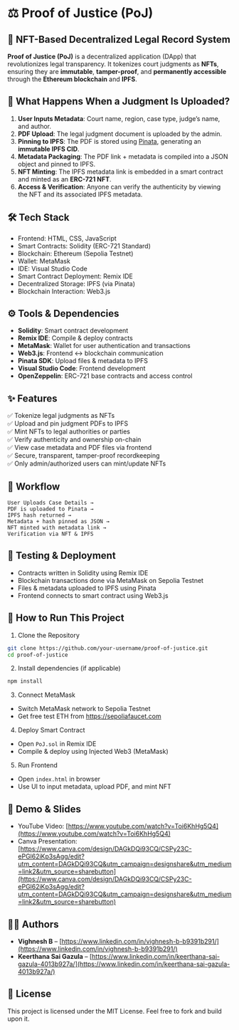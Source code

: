 # ⚖️ Proof of Justice (PoJ)

## 📌 NFT-Based Decentralized Legal Record System

**Proof of Justice (PoJ)** is a decentralized application (DApp) that revolutionizes legal transparency. It tokenizes court judgments as **NFTs**, ensuring they are **immutable**, **tamper-proof**, and **permanently accessible** through the **Ethereum blockchain** and **IPFS**.

## 🚀 What Happens When a Judgment Is Uploaded?

1. **User Inputs Metadata**: Court name, region, case type, judge’s name, and author.  
2. **PDF Upload**: The legal judgment document is uploaded by the admin.  
3. **Pinning to IPFS**: The PDF is stored using [Pinata](https://www.pinata.cloud/), generating an **immutable IPFS CID**.  
4. **Metadata Packaging**: The PDF link + metadata is compiled into a JSON object and pinned to IPFS.  
5. **NFT Minting**: The IPFS metadata link is embedded in a smart contract and minted as an **ERC-721 NFT**.  
6. **Access & Verification**: Anyone can verify the authenticity by viewing the NFT and its associated IPFS metadata.

## 🛠 Tech Stack

- Frontend: HTML, CSS, JavaScript  
- Smart Contracts: Solidity (ERC-721 Standard)  
- Blockchain: Ethereum (Sepolia Testnet)  
- Wallet: MetaMask  
- IDE: Visual Studio Code  
- Smart Contract Deployment: Remix IDE  
- Decentralized Storage: IPFS (via Pinata)  
- Blockchain Interaction: Web3.js  

## ⚙ Tools & Dependencies

- **Solidity**: Smart contract development  
- **Remix IDE**: Compile & deploy contracts  
- **MetaMask**: Wallet for user authentication and transactions  
- **Web3.js**: Frontend ↔ blockchain communication  
- **Pinata SDK**: Upload files & metadata to IPFS  
- **Visual Studio Code**: Frontend development  
- **OpenZeppelin**: ERC-721 base contracts and access control  

## ✨ Features

✅ Tokenize legal judgments as NFTs  
✅ Upload and pin judgment PDFs to IPFS  
✅ Mint NFTs to legal authorities or parties  
✅ Verify authenticity and ownership on-chain  
✅ View case metadata and PDF files via frontend  
✅ Secure, transparent, tamper-proof recordkeeping  
✅ Only admin/authorized users can mint/update NFTs  

## 🔁 Workflow

```
User Uploads Case Details → 
PDF is uploaded to Pinata → 
IPFS hash returned → 
Metadata + hash pinned as JSON → 
NFT minted with metadata link → 
Verification via NFT & IPFS
```

## 🧪 Testing & Deployment

- Contracts written in Solidity using Remix IDE  
- Blockchain transactions done via MetaMask on Sepolia Testnet  
- Files & metadata uploaded to IPFS using Pinata  
- Frontend connects to smart contract using Web3.js  

## 📂 How to Run This Project

1. Clone the Repository  
```bash
git clone https://github.com/your-username/proof-of-justice.git
cd proof-of-justice
```

2. Install dependencies (if applicable)  
```bash
npm install
```

3. Connect MetaMask  
- Switch MetaMask network to Sepolia Testnet  
- Get free test ETH from https://sepoliafaucet.com  

4. Deploy Smart Contract  
- Open `PoJ.sol` in Remix IDE  
- Compile & deploy using Injected Web3 (MetaMask)

5. Run Frontend  
- Open `index.html` in browser  
- Use UI to input metadata, upload PDF, and mint NFT  

## 🎥 Demo & Slides

- YouTube Video: [https://www.youtube.com/watch?v=Toi6KhHg5Q4](https://www.youtube.com/watch?v=Toi6KhHg5Q4)  
- Canva Presentation: [https://www.canva.com/design/DAGkDQi93CQ/CSPy23C-ePGl62iKp3sAgg/edit?utm_content=DAGkDQi93CQ&utm_campaign=designshare&utm_medium=link2&utm_source=sharebutton](https://www.canva.com/design/DAGkDQi93CQ/CSPy23C-ePGl62iKp3sAgg/edit?utm_content=DAGkDQi93CQ&utm_campaign=designshare&utm_medium=link2&utm_source=sharebutton)

## 👨‍💻 Authors

- **Vighnesh B** – [https://www.linkedin.com/in/vighnesh-b-b9391b291/](https://www.linkedin.com/in/vighnesh-b-b9391b291/)  
- **Keerthana Sai Gazula** – [https://www.linkedin.com/in/keerthana-sai-gazula-4013b927a/](https://www.linkedin.com/in/keerthana-sai-gazula-4013b927a/)

## 📄 License

This project is licensed under the MIT License. Feel free to fork and build upon it.
